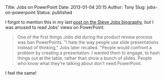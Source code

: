 Title: Jobs on PowerPoint
Date: 2013-01-04 20:15
Author: Tony
Slug: jobs-on-powerpoint
Status: published

I forgot to mention this in my last
[post on the Steve Jobs biography]({filename}steve-jobs-biography.md), but I was amused to read Jobs' views on PowerPoint:  

> One of the first things Jobs did during the product review process was ban PowerPoints. "I hate the way people use slide presentations instead of thinking," Jobs later recalled. "People would confront a problem by creating a presentation. I wanted them to engage, to hash things out at the table, rather than show a bunch of slides. People who know what they're talking about don't need PowerPoint.

I feel the same!
